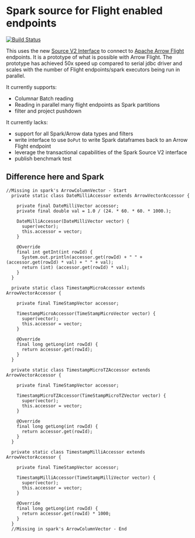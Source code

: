 Spark source for Flight enabled endpoints
=========================================

[![Build Status](https://travis-ci.org/rymurr/flight-spark-source.svg?branch=master)](https://travis-ci.org/rymurr/flight-spark-source)

This uses the new [Source V2 Interface](https://databricks.com/session/apache-spark-data-source-v2) to connect to 
[Apache Arrow Flight](https://www.dremio.com/understanding-apache-arrow-flight/) endpoints. It is a prototype of what is 
possible with Arrow Flight. The prototype has achieved 50x speed up compared to serial jdbc driver and scales with the
number of Flight endpoints/spark executors being run in parallel.

It currently supports:

* Columnar Batch reading
* Reading in parallel many flight endpoints as Spark partitions 
* filter and project pushdown

It currently lacks:

* support for all Spark/Arrow data types and filters
* write interface to use `DoPut` to write Spark dataframes back to an Arrow Flight endpoint
* leverage the transactional capabilities of the Spark Source V2 interface
* publish benchmark test


## Difference here and Spark

```
//Missing in spark's ArrowColumnVector - Start
  private static class DateMilliAccessor extends ArrowVectorAccessor {

    private final DateMilliVector accessor;
    private final double val = 1.0 / (24. * 60. * 60. * 1000.);

    DateMilliAccessor(DateMilliVector vector) {
      super(vector);
      this.accessor = vector;
    }

    @Override
    final int getInt(int rowId) {
      System.out.println(accessor.get(rowId) + " " + (accessor.get(rowId) * val) + " " + val);
      return (int) (accessor.get(rowId) * val);
    }
  }

  private static class TimestampMicroAccessor extends ArrowVectorAccessor {

    private final TimeStampVector accessor;

    TimestampMicroAccessor(TimeStampMicroVector vector) {
      super(vector);
      this.accessor = vector;
    }

    @Override
    final long getLong(int rowId) {
      return accessor.get(rowId);
    }
  }

  private static class TimestampMicroTZAccessor extends ArrowVectorAccessor {

    private final TimeStampVector accessor;

    TimestampMicroTZAccessor(TimeStampMicroTZVector vector) {
      super(vector);
      this.accessor = vector;
    }

    @Override
    final long getLong(int rowId) {
      return accessor.get(rowId);
    }
  }

  private static class TimestampMilliAccessor extends ArrowVectorAccessor {

    private final TimeStampVector accessor;

    TimestampMilliAccessor(TimeStampMilliVector vector) {
      super(vector);
      this.accessor = vector;
    }

    @Override
    final long getLong(int rowId) {
      return accessor.get(rowId) * 1000;
    }
  }
  //Missing in spark's ArrowColumnVector - End
```
